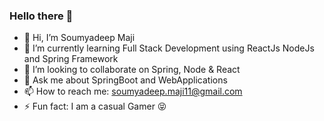 ### Hello there 👋

- 👋 Hi, I’m Soumyadeep Maji
- 🌱 I’m currently learning Full Stack Development using ReactJs NodeJs and Spring Framework
- 💞️ I’m looking to collaborate on Spring, Node & React
- 💬 Ask me about SpringBoot and WebApplications
- 📫 How to reach me: soumyadeep.maji11@gmail.com
- ⚡ Fun fact: I am a casual Gamer 😝 

